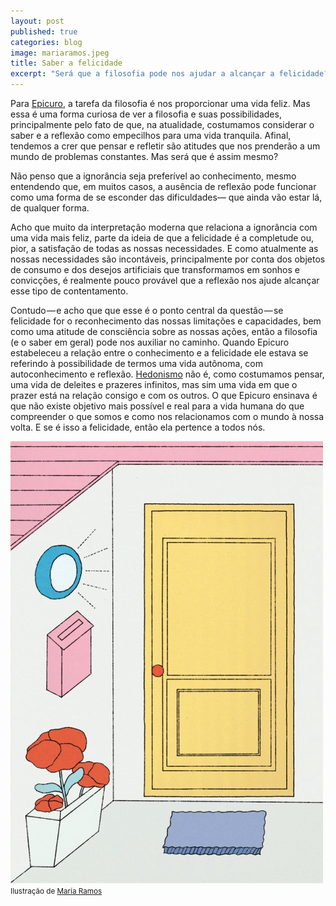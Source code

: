 ```yaml
---
layout: post
published: true
categories: blog
image: mariaramos.jpeg
title: Saber a felicidade
excerpt: "Será que a filosofia pode nos ajudar a alcançar a felicidade?"
---
```


Para [Epicuro](https://g.co/kgs/JrLlmR), a tarefa da filosofia é nos proporcionar uma vida feliz. Mas essa é uma forma curiosa de ver a filosofia e suas possibilidades, principalmente pelo fato de que, na atualidade, costumamos considerar o saber e a reflexão como empecilhos para uma vida tranquila. Afinal, tendemos a crer que pensar e refletir são atitudes que nos prenderão a um mundo de problemas constantes. Mas será que é assim mesmo?

Não penso que a ignorância seja preferível ao conhecimento, mesmo entendendo que, em muitos casos, a ausência de reflexão pode funcionar como uma forma de se esconder das dificuldades— que ainda vão estar lá, de qualquer forma.

Acho que muito da interpretação moderna que relaciona a ignorância com uma vida mais feliz, parte da ideia de que a felicidade é a completude ou, pior, a satisfação de todas as nossas necessidades. E como atualmente as nossas necessidades são incontáveis, principalmente por conta dos objetos de consumo e dos desejos artificiais que transformamos em sonhos e convicções, é realmente pouco provável que a reflexão nos ajude alcançar esse tipo de contentamento.

Contudo — e acho que que esse é o ponto central da questão — se felicidade for o reconhecimento das nossas limitações e capacidades, bem como uma atitude de consciência sobre as nossas ações, então a filosofia (e o saber em geral) pode nos auxiliar no caminho. Quando Epicuro estabeleceu a relação entre o conhecimento e a felicidade ele estava se referindo à possibilidade de termos uma vida autônoma, com autoconhecimento e reflexão. [Hedonismo](http://www.ppe.uem.br/publicacoes/seminario_ppe_2013/trabalhos/co_04/127.pdf) não é, como costumamos pensar, uma vida de deleites e prazeres infinitos, mas sim uma vida em que o prazer está na relação consigo e com os outros. O que Epicuro ensinava é que não existe objetivo mais possível e real para a vida humana do que compreender o que somos e como nos relacionamos com o mundo à nossa volta. E se é isso a felicidade, então ela pertence a todos nós.

<img src="/assets/images/mariaramos.jpeg">
<small>Ilustração de <a href="http://mariaramosbravo.tumblr.com/">María Ramos</a></small>
